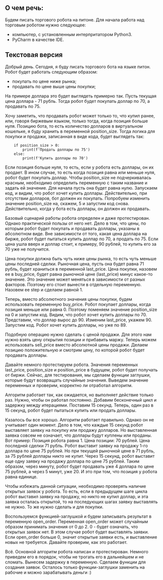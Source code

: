 ## О чем речь:
Будем писать торгового робота на питоне.
Для начала работа над торговым роботом нужно следующее:

- компьютер, с установленным интерпритатором Python3.
- PyCharm в качестве IDE.

## Текстовая версия
Добрый день.
Сегодня, я буду писать торгового бота на языке питон.
Робот будет работать следующим образом:
- покупать по цене ниже рынка;
- продавать по цене выше цены покупки;

На примере доллара это будет выглядеть примерно так.
Пусть текущая цена доллара - 71 рубль.
Тогда робот будет покупать доллар по 70, а продавать по 75.

Хочу заметить, что продавать робот может только то, что купил ранее, или, говоря биржевым языком, только тогда, когда позиция больше нуля.
Позицию бота, то есть количество долларов в виртуальном кошельке, я буду хранить в переменной position_size.
Тогда логика для покупки и продажи, записанная в виде кода, будет выглядеть так:
    
        if position_size > 0:
            print(f'Продать доллары по 75')
        else:
            print(f'Купить доллары по 70')

Если позиция больше нуля, то есть, если у робота есть доллары, он их продает.
В ином случае, то есть когда позиция равна или меньше нуля, робот будет покупать доллар.
Чтобы position_size не подчеркивалась красным, необходимо определить переменную с таким название и задать ей значение. 
Для начала пусть она будет равна нулю. 
Запускаем код, и видим, что робот хочет купить доллары.
Действительно, при отсутствии долларов, бот должен их покупать.
Попробуем изменить значение position_size на, скажем, 5 и запустим код снова.
Действительно, когда у бота есть доллары, он должен их продавать.

Базовый сценарий работы робота определен и даже протестирован. Однако практической пользы от него нет. 
Дело в том, что цены, по которым робот будет покупать и продавать доллары, указаны в абсолютном виде.
Вне зависимости от того, какая цена доллара на бирже, робот будет пытаться купить доллар по 70, а продать по 75.
Если цена ушла вверх и доллар стоит, к примеру, 90 рублей, то купить его за 70 уже не получится.

Цена покупки должна быть чуть ниже цены рынка, то есть чуть меньше цены последней сделки.
Рыночная цена, пусть она будет равна 71 рубль, будет храниться в переменной last_price.
Цена покупки, назовем ее в buy_price, будет равна рыночной цене (last_price) минус какое-то значение.
Это значение может меняться в зависимости от разных факторов. Поэтому его стоит вынести в отдельную переменную.
Назовем ее step и сделаем равной 1.

Теперь, вместо абсолютного значения цены покупки, будем использовать переменную buy_price.
Робот покупает доллары, когда позиция меньше или равна 0. Поэтому поменяем значение position_size на 0 и запустим код.
Видим, что робот хочет купить доллары по 70. 
Представим, что доллар вырос до 90. Изменим last_price, укажем 90.
Запустим код. Робот хочет купить доллары, но уже по 89.

Подобную операцию нужно сделать с ценой продажи. Для этого нам нужно взять цену открытия позиции и прибавить маржу.
Теперь можем использовать sell_price вместо абсолютной цены продажи.
Делаем позицию положительную и смотрим цену, по которой робот будет продавать доллары.

Давайте немного протестируем робота. 
Значения переменных last_price, position_size и position_price в будущем, робот будет получать от биржи. 
Сейчас, для тестирования, мы сделаем функции заглушки, которые будут возвращать случайные значения.
Выведем значение переменных и проверим, корректно ли отработал алгоритм.

Алгоритм работает так, как ожидается, но выполняет действие только раз. Нужно, чтобы он работал постоянно.
Добавим бесконечный цикл и задержку между итерациями. Поставим 15 секунд.
Теперь, один раз в 15 секунд, робот будет пытаться купить или продать доллары.

Казалось бы все хорошо. Алгоритм работает правильно. Однако он не учитывает один момент. 
Дело в том, что каждые 15 секунд робот выставляет заявку на покупку или продажу долларов. 
Но выставленная заявка совсем не означает, что доллары будут куплены или проданы.
Вот пример:
Позиция робота равна 1. Цена позиции: 70 рублей. Цена последней сделки 71 рубль.
Робот выставит заявку на продажу 1-го доллара по цене 75 рублей. Но при текущей рыночной цене в 71 рубль, за 75 рублей доллары никто не купит.
Через 15 секунд, робот выставит еще одну заявку на продажу доллара по цене 75 рублей.
Таким образом, через минуту, робот будет продавать уже 4 доллара по цене 75 рублей, а через 5 минут, уже 20.
И это при том, что позиция у робота равна единице.

Чтобы избежать данной ситуации, необходимо проверять наличие открытых заявок у робота. 
То есть, если в предыдущем шаге цикла робот выставил заявку на продажу, но никто не купил доллар, и эта заявка осталась открытой, то на последующих шагах заявку выставлять не нужно.
То же нужно сделать и для покупки.

Воспользуемся функцией-заглушкой и будем записывать результат в переменную open_order.
Переменная open_order может случайным образом принимать значения от 0 до 2.
0 - будет означать, что открытых заявок нет. В этом случае робот будет выставлять заявки. 
Если open_order больше 0, значит открытые заявки есть, и выставление новых не требуется.
Давайте проверим, как это работает.

Всё. Основной алгоритм робота написан и протестирован. 
Немного приведем его в порядок, чтобы не трогать его в дальнейшем и не сломать.
Вынесем задержку в переменную. Сделаем функции для создания заявок. 
Осталось только функции-заглушки заменить на рабочие и можно зарабатывать деньги :)
